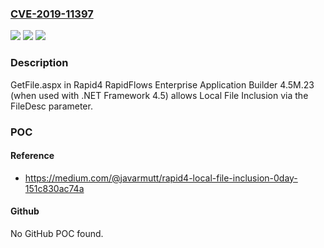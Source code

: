 ### [CVE-2019-11397](https://cve.mitre.org/cgi-bin/cvename.cgi?name=CVE-2019-11397)
![](https://img.shields.io/static/v1?label=Product&message=n%2Fa&color=blue)
![](https://img.shields.io/static/v1?label=Version&message=n%2Fa&color=blue)
![](https://img.shields.io/static/v1?label=Vulnerability&message=n%2Fa&color=brighgreen)

### Description

GetFile.aspx in Rapid4 RapidFlows Enterprise Application Builder 4.5M.23 (when used with .NET Framework 4.5) allows Local File Inclusion via the FileDesc parameter.

### POC

#### Reference
- https://medium.com/@javarmutt/rapid4-local-file-inclusion-0day-151c830ac74a

#### Github
No GitHub POC found.

